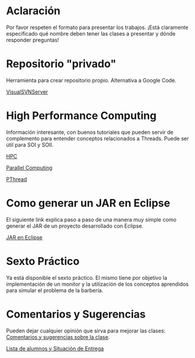 

# Aclaración #

Por favor respeten el formato para presentar los trabajos. ¡Está claramente especificado qué nombre deben tener las clases a presentar y dónde responder preguntas!

# Repositorio "privado" #

Herramienta para crear repositorio propio. Alternativa a Google Code.

[VisualSVNServer](http://www.visualsvn.com/server/download/)

# High Performance Computing #

Información interesante, con buenos tutoriales que pueden servir de complemento para entender conceptos relacionados a Threads. Puede ser útil para SOI y SOII.

[HPC](https://computing.llnl.gov/?set=training&page=index#training_materials)

[Parallel Computing](https://computing.llnl.gov/tutorials/parallel_comp/)

[PThread](https://computing.llnl.gov/tutorials/pthreads/)

# Como generar un JAR en Eclipse #

El siguiente link explica paso a paso de una manera muy simple como generar el JAR de un proyecto desarrollado con Eclipse.

[JAR en Eclipse](http://www.slideshare.net/ajdgeniz/como-hacer-un-archivo-jar-en-eclipse)

# Sexto Práctico #

Ya está disponible el sexto práctico. El mismo tiene por objetivo la implementación de un monitor y la utilización de los conceptos aprendidos para simular el problema de la barbería.

# Comentarios y Sugerencias #

Pueden dejar cualquier opinión que sirva para mejorar las clases: [Comentarios y sugerencias sobre la clase](http://code.google.com/p/pr-concurrente2010-fcefyn/wiki/ComentariosSugerencias).

[Lista de alumnos y Situación de Entrega](http://spreadsheets.google.com/ccc?key=0ApMD-6bhZtjBdDl4Y29zcS1OVktOVENLb25TWTMxSFE&hl=en)